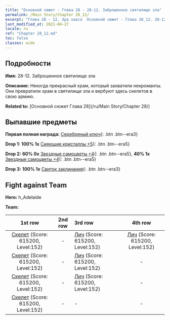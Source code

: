 ```yaml
---
title: "Основной сюжет - Глава 28 - 28-12. Заброшенное святилище зла"
permalink: /Main Story/Chapter 28_12/
excerpt: "Глава 28 - 12. Эра хаоса  Основной сюжет - Глава 28_12. 28-12. Заброшенное святилище зла"
last_modified_at: 2021-04-27
locale: ru
ref: "Chapter 28_12.md"
toc: false
classes: wide
---
```


## Подробности

 **Имя:** 28-12. Заброшенное святилище зла

 **Описание:** Некогда прекрасный храм, который захватили некроманты. Они превратили храм в святилище зла и вербуют здесь скелетов в свою армию.

 **Related to:** [Основной сюжет Глава 28](/ru/Main Story/Chapter 28/)

## Выпавшие предметы

 **Первая полная награда:** [Серебряный ключ](/ItemsRU/con_693/){: .btn .btn--era3}

 **Drop 1:** **100% 1x** [Сияющие кристаллы +5](/ItemsRU/mat_101/){: .btn .btn--era5}

 **Drop 2:** **60% 0x** [Звездные самоцветы +4](/ItemsRU/mat_93/){: .btn .btn--era5}, **40% 1x** [Звездные самоцветы +4](/ItemsRU/mat_93/){: .btn .btn--era5}

 **Drop 3:** **100% 1x** [Свиток заклинания](/ItemsRU/con_694/){: .btn .btn--era3}


## Fight against Team
 **Hero:** h_Adelaide

 **Team:**


  | 1st row | 2nd row | 3rd row | 4th row |
  |:----:|:----:|:----|:----:|
  | [Скелет](/ru/units/Skeleton/) (Score: 615200, Level:152)  | - | [Лич](/ru/units/Lich/) (Score: 615200, Level:152)  | [Лич](/ru/units/Lich/) (Score: 615200, Level:152)  |
  | [Скелет](/ru/units/Skeleton/) (Score: 615200, Level:152)  | - | [Лич](/ru/units/Lich/) (Score: 615200, Level:152)  | - |
  | [Скелет](/ru/units/Skeleton/) (Score: 615200, Level:152)  | - | [Лич](/ru/units/Lich/) (Score: 615200, Level:152)  | - |
  | [Скелет](/ru/units/Skeleton/) (Score: 615200, Level:152)  | - | - | - |


